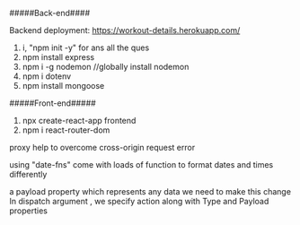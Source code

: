 #####Back-end####

Backend deployment: https://workout-details.herokuapp.com/

1. i, "npm init -y" for ans all the ques
2. npm install express
3. npm i -g nodemon //globally install nodemon
4. npm i dotenv
5. npm install mongoose

#####Front-end#####

1. npx create-react-app frontend
2. npm i react-router-dom

proxy help to overcome cross-origin request error

using "date-fns" come with loads of  function to format dates and times differently

a payload property which represents any data we need to make this change
In dispatch argument , we specify action along with Type and Payload properties
